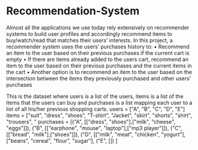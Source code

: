 # Recommendation-System
Almost all the applications we use today rely extensively on recommender systems to build user profiles and accordingly recommend items to buy/watch/read that matches their users’ interests.
In this project, a recommender system uses the users’ purchases history to:
• Recommend an item to the user based on their previous purchases if the current cart is empty
• If there are items already added to the users cart, recommend an item to the user based on their previous purchases and the current items in the cart
• Another option is to recommend an item to the user based on the intersection between the items they previously purchased and other users’ purchases

This is the dataset where users is a list of the users, items is a list of the items that the users can buy and purchases is a list mapping each user to a list of all his/her previous shopping carts.
users = ["A", "B", "C", "D", "E"]
items = ["suit", "dress", "shoes", "T-shirt", "Jacket", "skirt", "shorts", "shirt", "trousers", " purchases = [("A", [["dress", "shoes"],["milk", "cheese", "eggs"]]),
             ("B", [["earphone", "mouse", "laptop"],["mp3 player"]]),
             ("C", [["bread", "milk"],["shoes"]]),
             ("D", [["milk", "meat", "chicken", "yogurt"],["beans", "cereal", "flour", "sugar"],
             ("E", [])
             ]
